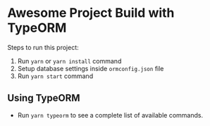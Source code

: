 # Awesome Project Build with TypeORM

Steps to run this project:

1. Run `yarn` or `yarn install` command
2. Setup database settings inside `ormconfig.json` file
3. Run `yarn start` command


## Using TypeORM
- Run `yarn typeorm` to see a complete list of available commands.